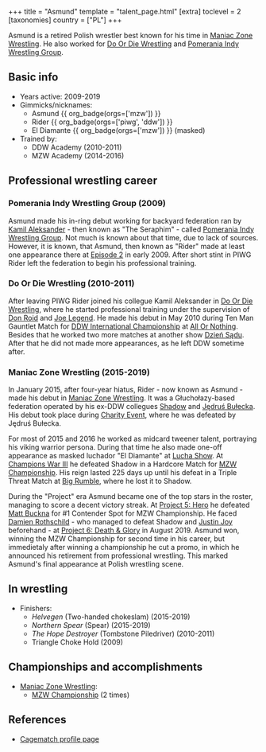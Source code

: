 +++
title = "Asmund"
template = "talent_page.html"
[extra]
toclevel = 2
[taxonomies]
country = ["PL"]
+++

Asmund is a retired Polish wrestler best known for his time in [Maniac Zone Wrestling](@/o/mzw.md). He also worked for [Do Or Die Wrestling](@/o/ddw.md) and [Pomerania Indy Wrestling Group](@/o/piwg.md).

## Basic info

* Years active: 2009-2019
* Gimmicks/nicknames:
  - Asmund {{ org_badge(orgs=['mzw']) }}
  - Rider {{ org_badge(orgs=['piwg', 'ddw']) }}
  - El Diamante {{ org_badge(orgs=['mzw']) }} (masked)
* Trained by:
  - DDW Academy (2010-2011)
  - MZW Academy (2014-2016)

## Professional wrestling career

### Pomerania Indy Wrestling Group (2009)

Asmund made his in-ring debut working for backyard federation ran by [Kamil Aleksander](@/w/kamil-aleksander.md) - then known as "The Seraphim" - called [Pomerania Indy Wrestling Group](@/o/piwg.md). Not much is known about that time, due to lack of sources. However, it is known, that Asmund, then known as "Rider" made at least one appearance there at [Episode 2](@/e/piwg/2009-04-25-piwg-s01e02.md) in early 2009. After short stint in PIWG Rider left the federation to begin his professional training.

### Do Or Die Wrestling (2010-2011)

After leaving PIWG Rider joined his collegue Kamil Aleksander in [Do Or Die Wrestling](@/o/ddw.md), where he started professional training under the supervision of [Don Roid](@/w/don-roid.md) and [Joe Legend](@/w/joe-legend.md). He made his debut in May 2010 during Ten Man Gauntlet Match for [DDW International Championship](@/c/ddw-international-championship.md) at [All Or Nothing](@/e/ddw/2010-05-08-ddw-all-or-nothing.md). Besides that he worked two more matches at another show [Dzień Sądu](@/e/ddw/2011-01-15-ddw-5-dzien-sadu.md). After that he did not made more appearances, as he left DDW sometime after.

### Maniac Zone Wrestling (2015-2019)

In January 2015, after four-year hiatus, Rider - now known as Asmund - made his debut in [Maniac Zone Wrestling](@/o/mzw.md). It was a Głuchołazy-based federation operated by his ex-DDW collegues [Shadow](@/w/shadow.md) and [Jędruś Bułecka](@/w/jedrus-bulecka.md). His debut took place during [Charity Event](@/e/mzw/2015-01-11-mzw-charity-show-2015.md), where he was defeated by Jędruś Bułecka. 

For most of 2015 and 2016 he worked as midcard tweener talent, portraying his viking warrior persona. During that time he also made one-off appearance as masked luchador "El Diamante" at [Lucha Show](@/e/mzw/2016-09-10-mzw-lucha-show.md). At [Champions War III](@/e/mzw/2017-06-03-mzw-champions-war-3.md) he defeated Shadow in a Hardcore Match for [MZW Championship](@/c/mzw-championship.md). His reign lasted 225 days up until his defeat in a Triple Threat Match at [Big Rumble](@/e/mzw/2018-01-14-mzw-big-rumble.md), where he lost it to Shadow. 

During the "Project" era Asmund became one of the top stars in the roster, managing to score a decent victory streak. At [Project 5: Hero](@/e/mzw/2019-06-01-mzw-project-5-hero.md) he defeated [Matt Buckna](@/w/matt-buckna.md) for #1 Contender Spot for MZW Championship. He faced [Damien Rothschild](@/w/damien-rothschild.md) - who managed to defeat Shadow and [Justin Joy](@/w/justin-joy.md) beforehand - at [Project 6: Death & Glory](@/e/mzw/2019-08-24-mzw-project-6-death-and-glory.md) in August 2019. Asmund won, winning the MZW Championship for second time in his career, but immedietaly after winning a championship he cut a promo, in which he announced his retirement from professional wrestling. This marked Asmund's final appearance at Polish wrestling scene.

## In wrestling

* Finishers:
  - _Helvegen_ (Two-handed chokeslam) (2015-2019)
  - _Northern Spear_ (Spear) (2015-2019)
  - _The Hope Destroyer_ (Tombstone Piledriver) (2010-2011)
  - Triangle Choke Hold (2009)
 

## Championships and accomplishments

* [Maniac Zone Wrestling](@/o/mzw.md):
  - [MZW Championship](@/c/mzw-championship.md) (2 times)

## References

* [Cagematch profile page](https://www.cagematch.net/?id=2&nr=6264)
